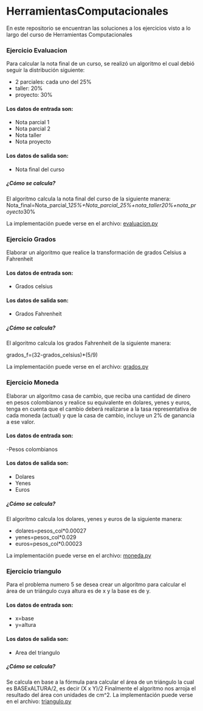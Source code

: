 # HerramientasComputacionales
En este repositorio se encuentran las soluciones a los ejercicios visto a lo largo del curso de Herramientas Computacionales


### Ejercicio Evaluacion
Para calcular la nota final de un curso, se realizó un algoritmo el cual debió seguir la distribución siguiente:
- 2 parciales: cada uno del 25%
- taller: 20%
- proyecto: 30%

#### Los datos de entrada son: 
- Nota parcial 1
- Nota parcial 2
- Nota taller
- Nota proyecto

#### Los datos de salida son:
- Nota final del curso

##### ¿Cómo se calcula?
El algoritmo calcula la nota final del curso de la siguiente manera: 
Nota_final=Nota_parcial_1*25%+Nota_parcial_*25%+nota_taller*20%+nota_proyecto*30%

La implementación puede verse en el archivo: [evaluacion.py](evaluacion.py)


### Ejercicio Grados

Elaborar un algoritmo que realice la transformación de grados Celsius a Fahrenheit

#### Los datos de entrada son: 
- Grados celsius

#### Los datos de salida son:
- Grados Fahrenheit

##### ¿Cómo se calcula?
El algoritmo calcula los grados Fahrenheit de la siguiente manera:

grados_f=(32-grados_celsius)*(5/9)

La implementación puede verse en el archivo: [grados.py](grados.py)


### Ejercicio Moneda

Elaborar un algoritmo casa de cambio, que reciba una cantidad de dinero en pesos colombianos y
realice su equivalente en dolares, yenes y euros, tenga en cuenta que el cambio deberá realizarse a la
tasa representativa de cada moneda (actual) y que la casa de cambio, incluye un 2% de ganancia a ese
valor.

#### Los datos de entrada son: 
-Pesos colombianos

#### Los datos de salida son:

- Dolares
- Yenes
- Euros

##### ¿Cómo se calcula?
El algoritmo calcula los dolares, yenes y euros de la siguiente manera:
- dolares=pesos_col*0.00027
- yenes=pesos_col*0.029
- euros=pesos_col*0.00023

La implementación puede verse en el archivo: [moneda.py](moneda.py)

### Ejercicio triangulo

Para el problema numero 5 se desea crear un algoritmo para calcular el área de un triángulo cuya 
altura es de x y la base es de y.

#### Los datos de entrada son: 
- x=base
- y=altura

#### Los datos de salida son:
- Area del triangulo

##### ¿Cómo se calcula?
Se calcula en base a la fórmula para calcular el área de un triángulo la cual es BASExALTURA/2, 
es decir (X x Y)/2
Finalmente el algoritmo nos arroja el resultado del área con unidades de cm^2.
La implementación puede verse en el archivo: [triangulo.py](triangulo.py)

